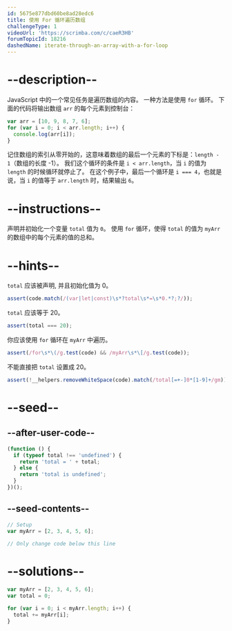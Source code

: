 ```yaml
---
id: 5675e877dbd60be8ad28edc6
title: 使用 For 循环遍历数组
challengeType: 1
videoUrl: 'https://scrimba.com/c/caeR3HB'
forumTopicId: 18216
dashedName: iterate-through-an-array-with-a-for-loop
---
```


# --description--

JavaScript 中的一个常见任务是遍历数组的内容。 一种方法是使用 `for` 循环。 下面的代码将输出数组 `arr` 的每个元素到控制台：

```js
var arr = [10, 9, 8, 7, 6];
for (var i = 0; i < arr.length; i++) {
  console.log(arr[i]);
}
```

记住数组的索引从零开始的，这意味着数组的最后一个元素的下标是：`length - 1`（数组的长度 -1）。 我们这个循环的条件是 `i < arr.length`，当 `i` 的值为 `length` 的时候循环就停止了。 在这个例子中，最后一个循环是 `i === 4`，也就是说，当 `i` 的值等于 `arr.length` 时，结果输出 `6`。

# --instructions--

声明并初始化一个变量 `total` 值为 `0`。 使用 `for` 循环，使得 `total` 的值为 `myArr` 的数组中的每个元素的值的总和。

# --hints--

`total` 应该被声明, 并且初始化值为 0。

```js
assert(code.match(/(var|let|const)\s*?total\s*=\s*0.*?;?/));
```

`total` 应该等于 20。

```js
assert(total === 20);
```

你应该使用 `for` 循环在 `myArr` 中遍历。

```js
assert(/for\s*\(/g.test(code) && /myArr\s*\[/g.test(code));
```

不能直接把 `total` 设置成 20。

```js
assert(!__helpers.removeWhiteSpace(code).match(/total[=+-]0*[1-9]+/gm));
```

# --seed--

## --after-user-code--

```js
(function () {
  if (typeof total !== 'undefined') {
    return 'total = ' + total;
  } else {
    return 'total is undefined';
  }
})();
```

## --seed-contents--

```js
// Setup
var myArr = [2, 3, 4, 5, 6];

// Only change code below this line
```

# --solutions--

```js
var myArr = [2, 3, 4, 5, 6];
var total = 0;

for (var i = 0; i < myArr.length; i++) {
  total += myArr[i];
}
```

